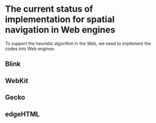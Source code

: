 # The current status of implementation for spatial navigation in Web engines
To support the heuristic algorithm in the Web, we need to implement the codes into Web enginse.

## Blink

## WebKit

## Gecko

## edgeHTML

